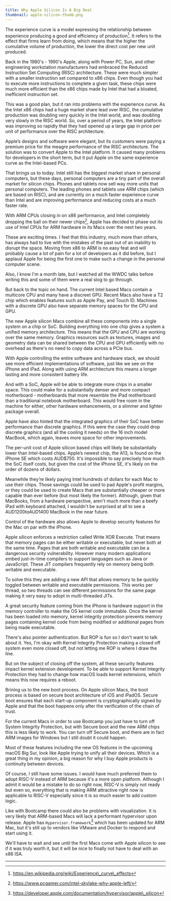 ```yaml
---
title: Why Apple Silicon Is A Big Deal
thumbnail: apple-silicon-thumb.png
---
```


The experience curve is a model expressing the relationship between experience producing a good and efficiency of production[^1]. It refers to the effect that firms learn from doing, which means that the higher the cumulative volume of production, the lower the direct cost per new unit produced.

Back in the 1980's - 1990's Apple, along with Power PC, Sun, and other engineering workstation manufacturers had embraced the Reduced Instruction Set Computing (RISC) architecture. These were much simpler with a smaller instruction set compared to x86 chips. Even though you had to execute more instructions to complete a given task, these chips were much more efficient than the x86 chips made by Intel that had a bloated, inefficient instruction set.

This was a good plan, but it ran into problems with the experience curve. As the Intel x86 chips had a huge market share lead over RISC, the cumulative production was doubling very quickly in the Intel world, and was doubling very slowly in the RISC world. So, over a period of years, the Intel platform was improving so rapidly that they had opened up a large gap in price per unit of performance over the RISC architecture.

Apple’s designs and software were elegant, but its customers were paying a premium price for the meagre performance of the RISC architecture. The solution was to convert Apple to the Intel platform. It caused many problems for developers in the short term, but it put Apple on the same experience curve as the Intel-based PCs.

That brings us to today. Intel still has the biggest market share in personal computers, but these days, personal computers are a tiny part of the overall market for silicon chips. Phones and tablets now sell way more units that personal computers. The leading phones and tablets use ARM chips (which are based on RISC), and are currently on a much faster experience curve than Intel and are improving performance and reducing costs at a much faster rate.

With ARM CPUs closing in on x86 performance, and Intel completely dropping the ball on their newer chips[^2], Apple has decided to phase out its use of Intel CPUs for ARM hardware in its Macs over the next two years.

These are exciting times. I feel that this industry, much more than others, has always had to live with the mistakes of the past out of an inability to disrupt the space. Moving from x86 to ARM is no easy feat and will probably cause a lot of pain for a lot of developers as it did before, but I applaud Apple for being the first one to make such a change in the personal computer scene.

Also, I know I'm a month late, but I watched all the WWDC talks before writing this and some of them were a real slog to go through.

But back to the topic on hand. The current Intel based Macs contain a multicore CPU and many have a discreet GPU. Recent Macs also have a T2 chip which enables features such as Apple Pay, and Touch ID. Machines with a discrete GPU also have separate memory spaces for the CPU and GPU.

The new Apple silicon Macs combine all these components into a single system on a chip or SoC. Building everything into one chip gives a system a unified memory architecture. This means that the GPU and CPU are working over the same memory. Graphics resources such as textures, images and geometry data can be shared between the CPU and GPU efficiently with no overhead as there's no need to copy data across a PCIe bus.

With Apple controlling the entire software and hardware stack, we should see more efficient implementations of software, just like we see on the iPhone and iPad. Along with using ARM architecture this means a longer lasting and more consistent battery life.

And with a SoC, Apple will be able to integrate more chips in a smaller space. This could make for a substantially denser and more compact motherboard - motherboards that more resemble the iPad motherboard than a traditional notebook motherboard. This would free room in the machine for either, other hardware enhancements, or a slimmer and lighter package overall.

Apple have also hinted that the integrated graphics of their SoC have better performance than discrete graphics. If this were the case they could drop discrete graphics (and all the cooling it needs) on the 16 inch model MacBook, which again, leaves more space for other improvements.

The per-unit cost of Apple silicon based chips will likely be substantially lower than Intel-based chips. Apple’s newest chip, the A13, is found on the iPhone SE which costs AUD$750. It's impossible to say precisely how much the SoC itself costs, but given the cost of the iPhone SE, it's likely on the order of dozens of dollars.

Meanwhile they’re likely paying Intel hundreds of dollars for each Mac to use their chips. Those savings could be used to pad Apple's profit margins, or they could be used to create Macs that are substantially cheaper or more capable than ever before (but most likely the former). Although, given that MacBooks, from a hardware perspective, aren't much more than a beefy iPad with keyboard attached, I wouldn't be surprised at all to see a AUD$1200 to AUD$1400 MacBook in the near future.

Control of the hardware also allows Apple to develop security features for the Mac on par with the iPhone.

Apple silicon enforces a restriction called Write XOR Execute. That means that memory pages can be either writable or executable, but never both at the same time. Pages that are both writable and executable can be a dangerous security vulnerability. However many modern applications embed just-in-time compilers to support languages such as Java or JavaScript. These JIT compilers frequently rely on memory being both writable and executable.

To solve this they are adding a new API that allows memory to be quickly toggled between writable and executable permissions. This works per thread, so two threads can see different permissions for the same page making it very easy to adopt in multi-threaded JITs.

A great security feature coming from the iPhone is hardware support in the memory controller to make the OS kernel code immutable. Once the kernel has been loaded into memory, kernel integrity protection prevents memory pages containing kernel code from being modified or additional pages from being made executable.

There's also pointer authentication. But ROP is fun so I don't want to talk about it. Yes, I'm okay with Kernel Integrity Protection making a closed off system even more closed off, but not letting me ROP is where I draw the line.

But on the subject of closing off the system, all these security features impact kernel extension development. To be able to support Kernel Integrity Protection they had to change how macOS loads kernel extensions, which means this now requires a reboot.

Brining us to the new boot process. On Apple silicon Macs, the boot process is based on secure boot architecture of iOS and iPadOS. Secure boot ensures that each start-up component is cryptographically signed by Apple and that the boot happens only after the verification of the chain of trust.

For the current Macs in order to use Bootcamp you just have to turn off System Integrity Protection, but with Secure boot and the new ARM chips this is less likely to work. You can turn off Secure boot, and there are in fact ARM images for Windows but I still doubt it could happen.

Most of these features including the new OS features in the upcoming macOS Big Sur, look like Apple trying to unify all their devices. Which is a great thing in my opinion, a big reason for why I buy Apple products is continuity between devices.

Of course, I still have some issues. I would have much preferred them to adopt RISC-V instead of ARM because it's a more open platform. Although I admit it would be a mistake to do so right now, RISC-V is simply not ready but even so, everything that is making ARM attractive right now is applicable to RISC-V especially since it is so much easier to add custom logic.

Like with Bootcamp there could also be problems with visualization. It is very likely that ARM-based Macs will lack a performant hypervisor upon release. Apple has `Hypervisor.framework`[^3] which has been updated for ARM Mac, but it's still up to vendors like VMware and Docker to respond and start using it.

We'll have to wait and see until the first Macs come with Apple silicon to see if it was truly worth it, but it will be nice to finally not have to deal with an x86 ISA.

---

[^1]: https://en.wikipedia.org/wiki/Experience\_curve\_effects
[^2]: https://www.pcgamer.com/intel-skylake-why-apple-left/
[^3]: https://developer.apple.com/documentation/hypervisor/apple\_silicon
